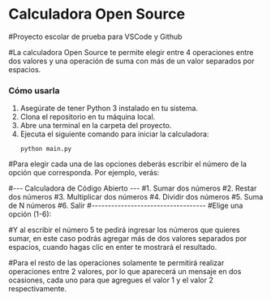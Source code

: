 # Calculadora Open Source
#Proyecto escolar de prueba para VSCode y Github

#La calculadora Open Source te permite elegir entre 4 operaciones entre dos valores y una operación de suma con más de un valor separados por espacios.

### Cómo usarla

1.  Asegúrate de tener Python 3 instalado en tu sistema.
2.  Clona el repositorio en tu máquina local.
3.  Abre una terminal en la carpeta del proyecto.
4.  Ejecuta el siguiente comando para iniciar la calculadora:
    ```
    python main.py
    ```

#Para elegir cada una de las opciones deberás escribir el número de la opción que corresponda. Por ejemplo, verás:

#--- Calculadora de Código Abierto ---
#1. Sumar dos números
#2. Restar dos números
#3. Multiplicar dos números
#4. Dividir dos números
#5. Suma de N números
#6. Salir
#-----------------------------------
#Elige una opción (1-6):

#Y al escribir el número 5 te pedirá ingresar los números que quieres sumar, en este caso podrás agregar más de dos valores separados por espacios, cuando hagas clic en enter te mostrará el resultado.

#Para el resto de las operaciones solamente te permitirá realizar operaciones entre 2 valores, por lo que aparecerá un mensaje en dos ocasiones, cada uno para que agregues el valor 1 y el valor 2 respectivamente. 